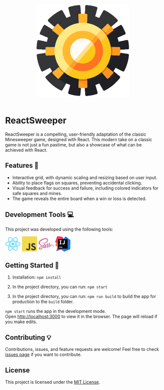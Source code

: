 &nbsp;
<div id="header" align="center">
  <img src="https://github.com/Jack-Development/ReactSweeper/blob/main/Resources/logo.png" width="300"/>
</div>
&nbsp;

# ReactSweeper

ReactSweeper is a compelling, user-friendly adaptation of the classic Minesweeper game, designed with React. This modern take on a classic game is not just a fun pastime, but also a showcase of what can be achieved with React.

## Features 🚀

- Interactive grid, with dynamic scaling and resizing based on user input.
- Ability to place flags on squares, preventing accidental clicking.
- Visual feedback for success and failure, including colored indicators for safe squares and mines.
- The game reveals the entire board when a win or loss is detected.

## Development Tools 💻

This project was developed using the following tools:

<div>
  <code><img height="50" src="https://github.com/devicons/devicon/blob/master/icons/react/react-original.svg" alt="react"></code>
  <code><img height="50" src="https://github.com/devicons/devicon/blob/master/icons/javascript/javascript-original.svg" alt="javascript"></code>
  <code><img height="50" src="https://github.com/devicons/devicon/blob/master/icons/sass/sass-original.svg" alt="sass"></code>
  <code><img height="50" src="https://github.com/Jack-Development/Jack-Development/blob/main/resources/IntelliJ_Icon.svg" alt="IntelliJ"></code>
</div>

## Getting Started 🚀

1. Installation: `npm install`

2. In the project directory, you can run: `npm start`

3. In the project directory, you can run: `npm run build` to build the app for production to the `build` folder.

`npm start` runs the app in the development mode.\
Open [http://localhost:3000](http://localhost:3000) to view it in the browser.
The page will reload if you make edits.

## Contributing 💡

Contributions, issues, and feature requests are welcome! Feel free to check [issues page](https://github.com/Jack-Development/ReactSweeper/issues) if you want to contribute.

## License

This project is licensed under the [MIT License](LICENSE).
